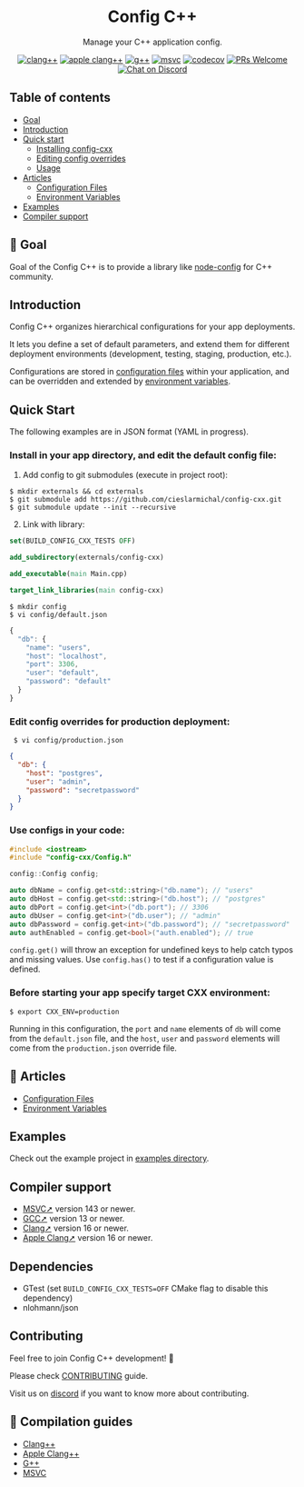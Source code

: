 <div align="center">
  <h1>Config C++</h1>
  <p>Manage your C++ application config.</p>

[![clang++](https://github.com/cieslarmichal/config-cxx/actions/workflows/linux-clang-build.yml/badge.svg?branch=main)](https://github.com/cieslarmichal/config-cxx/actions/workflows/linux-clang-build.yml?query=branch%3Amain)
[![apple clang++](https://github.com/cieslarmichal/config-cxx/actions/workflows/macos-clang-build.yml/badge.svg?branch=main)](https://github.com/cieslarmichal/config-cxx/actions/workflows/macos-clang-build.yml?query=branch%3Amain)
[![g++](https://github.com/cieslarmichal/config-cxx/actions/workflows/linux-gxx-build.yml/badge.svg?branch=main)](https://github.com/cieslarmichal/config-cxx/actions/workflows/linux-gxx-build.yml?query=branch%3Amain)
[![msvc](https://github.com/cieslarmichal/config-cxx/actions/workflows/windows-msvc-build.yml/badge.svg?branch=main)](https://github.com/cieslarmichal/config-cxx/actions/workflows/windows-msvc-build.yml?query=branch%3Amain)
[![codecov](https://codecov.io/github/cieslarmichal/config-cxx/branch/main/graph/badge.svg?token=0RTV4JFH2U)](https://codecov.io/github/cieslarmichal/config-cxx)
[![PRs Welcome](https://img.shields.io/badge/PRs-welcome-brightgreen.svg?style=flat-square)](http://makeapullrequest.com)
[![Chat on Discord](https://img.shields.io/badge/chat-discord-blue?style=flat&logo=discord)](https://discord.gg/h2ur8H6mK6)
</div>

## Table of contents

- [Goal](#goal)
- [Introduction](#introduction)
- [Quick start](#quick-start)
    - [Installing config-cxx](#install-in-your-app-directory-and-edit-the-default-config-file)
    - [Editing config overrides](#edit-config-overrides-for-production-deployment)
    - [Usage](#use-configs-in-your-code)
- [Articles](#📖-articles)
  - [Configuration Files](./docs/wiki/configuration-files.md)
  - [Environment Variables](./docs/wiki/environment-variables.md)
- [Examples](#examples)
- [Compiler support](#compiler-support)


## 🎯 Goal

Goal of the Config C++ is to provide a library like [node-config](https://github.com/node-config/node-config) for C++
community.

## Introduction

Config C++ organizes hierarchical configurations for your app deployments.

It lets you define a set of default parameters,
and extend them for different deployment environments (development, testing,
staging, production, etc.).

Configurations are stored in [configuration files](./docs/wiki/configuration-files.md) within your application, and can be overridden and extended by [environment variables](./docs/wiki/environment-variables.md).

## Quick Start

The following examples are in JSON format (YAML in progress).

### Install in your app directory, and edit the default config file:

1. Add config to git submodules (execute in project root):

```shell
$ mkdir externals && cd externals
$ git submodule add https://github.com/cieslarmichal/config-cxx.git
$ git submodule update --init --recursive
```

2. Link with library:

```cmake
set(BUILD_CONFIG_CXX_TESTS OFF)

add_subdirectory(externals/config-cxx)

add_executable(main Main.cpp)

target_link_libraries(main config-cxx)
```

```
$ mkdir config
$ vi config/default.json
```

```js
{
  "db": {
    "name": "users",
    "host": "localhost",
    "port": 3306,
    "user": "default",
    "password": "default"
  }
}
```

### Edit config overrides for production deployment:

```shell
 $ vi config/production.json
```

```json
{
  "db": {
    "host": "postgres",
    "user": "admin",
    "password": "secretpassword"
  }
}
```

### Use configs in your code:

```cpp
#include <iostream>
#include "config-cxx/Config.h"

config::Config config;

auto dbName = config.get<std::string>("db.name"); // "users"
auto dbHost = config.get<std::string>("db.host"); // "postgres"
auto dbPort = config.get<int>("db.port"); // 3306
auto dbUser = config.get<int>("db.user"); // "admin"
auto dbPassword = config.get<int>("db.password"); // "secretpassword"
auto authEnabled = config.get<bool>("auth.enabled"); // true
```


`config.get()` will throw an exception for undefined keys to help catch typos and missing values.
Use `config.has()` to test if a configuration value is defined.

### Before starting your app specify target CXX environment:

```shell
$ export CXX_ENV=production
```

Running in this configuration, the `port` and `name` elements of `db`
will come from the `default.json` file, and the `host`, `user` and `password` elements will
come from the `production.json` override file.

## 📖 Articles

* [Configuration Files](./docs/wiki/configuration-files.md)
* [Environment Variables](./docs/wiki/environment-variables.md)

## Examples

Check out the example project in [examples directory](https://github.com/cieslarmichal/config-cxx/tree/main/examples/project).

## Compiler support

- [MSVC➚](https://en.wikipedia.org/wiki/Microsoft_Visual_Studio) version 143 or newer.
- [GCC➚](https://gcc.gnu.org/) version 13 or newer.
- [Clang➚](https://clang.llvm.org/) version 16 or newer.
- [Apple Clang➚](https://clang.llvm.org/) version 16 or newer.

## Dependencies

- GTest (set ```BUILD_CONFIG_CXX_TESTS=OFF``` CMake flag to disable this dependency)
- nlohmann/json

## Contributing

Feel free to join Config C++ development! 🚀

Please check [CONTRIBUTING](https://github.com/cieslarmichal/config-cxx/blob/main/CONTRIBUTING.md) guide.

Visit us on [discord](https://discord.gg/h2ur8H6mK6) if you want to know more about contributing.

## 📝 Compilation guides

- [Clang++](./docs/guides/clang-compilation-guide.md)
- [Apple Clang++](./docs/guides/apple-clang-compilation-guide.md)
- [G++](./docs/guides/gcc-compilation-guide.md)
- [MSVC](./docs/guides/msvc-compilation-guide.md)
